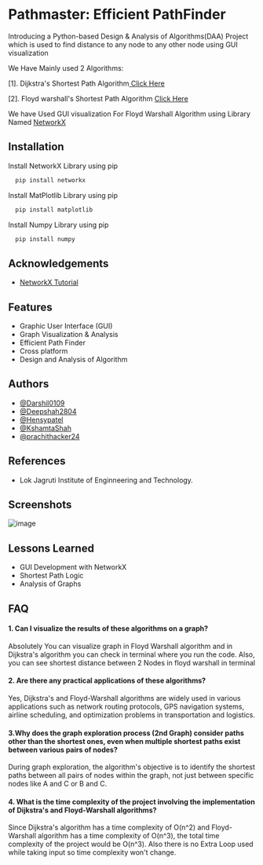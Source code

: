 
# Pathmaster: Efficient PathFinder



Introducing a Python-based Design & Analysis of Algorithms(DAA) Project which is used to find distance to any node to  any other node using GUI visualization

We Have Mainly used 2 Algorithms:

[1]. Dijkstra's Shortest Path Algorithm[ Click Here ](https://www.w3schools.com/dsa/dsa_algo_graphs_dijkstra.php) 

[2]. Floyd warshall's Shortest Path Algorithm [ Click Here](https://www.geeksforgeeks.org/floyd-warshall-algorithm-dp-16/)


We have Used GUI visualization For Floyd Warshall Algorithm using Library Named [NetworkX](https://networkx.org/documentation/stable/index.html) 
## Installation

Install NetworkX Library using pip

```bash
  pip install networkx
```
    
Install MatPlotlib Library using pip

```bash
  pip install matplotlib
```
    
Install Numpy Library using pip

```bash
  pip install numpy
```
    
## Acknowledgements

 - [NetworkX Tutorial](https://networkx.org/documentation/stable/tutorial.html)



## Features

- Graphic User Interface (GUI)
- Graph Visualization & Analysis
- Efficient Path Finder
- Cross platform
- Design and Analysis of Algorithm


## Authors

- [@Darshil0109](https://github.com/Darshil0109)
- [@Deepshah2804](https://github.com/Deepshah2804)
- [@Hensypatel](https://github.com/Hensypatel)
- [@KshamtaShah](https://github.com/KshamtaShah)
- [@prachithacker24](https://github.com/prachithacker24)


## References

- Lok Jagruti Institute of Enginneering and Technology.

## Screenshots

![image](https://github.com/Darshil0109/Daa_project/assets/122811740/038ea173-b6ac-4187-a604-2a2553a99408)



## Lessons Learned

- GUI Development with NetworkX
- Shortest Path Logic
- Analysis of Graphs


## FAQ

#### 1. Can I visualize the results of these algorithms on a graph?

Absolutely You can visualize graph in Floyd Warshall algorithm and in Dijkstra's algorithm you can check in terminal where you run the code. Also, you can see shortest distance between 2 Nodes in floyd warshall in terminal

#### 2. Are there any practical applications of these algorithms?

Yes, Dijkstra's and Floyd-Warshall algorithms are widely used in various applications such as network routing protocols, GPS navigation systems, airline scheduling, and optimization problems in transportation and logistics.

#### 3.Why does the graph exploration process (2nd Graph) consider paths other than the shortest ones, even when multiple shortest paths exist between various pairs of nodes?

During graph exploration, the algorithm's objective is to identify the shortest paths between all pairs of nodes within the graph, not just between specific nodes like A and C or B and C.

#### 4. What is the time complexity of the project involving the implementation of Dijkstra's and Floyd-Warshall algorithms?

Since Dijkstra's algorithm has a time complexity of O(n^2) and Floyd-Warshall algorithm has a time complexity of O(n^3), the total time complexity of the project would be O(n^3). Also there is no Extra Loop used while taking input so time complexity won't change.

